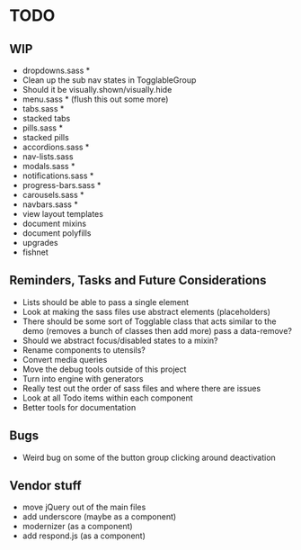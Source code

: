 
# TODO

## WIP
- dropdowns.sass *
- Clean up the sub nav states in TogglableGroup
- Should it be visually.shown/visually.hide
- menu.sass * (flush this out some more)
- tabs.sass *
- stacked tabs
- pills.sass *
- stacked pills
- accordions.sass *
- nav-lists.sass
- modals.sass *
- notifications.sass *
- progress-bars.sass *
- carousels.sass *
- navbars.sass *
- view layout templates
- document mixins
- document polyfills
- upgrades
- fishnet

## Reminders, Tasks and Future Considerations
- Lists should be able to pass a single element
- Look at making the sass files use abstract elements (placeholders)
- There should be some sort of Togglable class that acts similar to the
  demo (removes a bunch of classes then add more) pass a data-remove?
- Should we abstract focus/disabled states to a mixin?
- Rename components to utensils?
- Convert media queries
- Move the debug tools outside of this project
- Turn into engine with generators
- Really test out the order of sass files and where there are issues
- Look at all Todo items within each component
- Better tools for documentation

## Bugs
- Weird bug on some of the button group clicking around deactivation

## Vendor stuff
- move jQuery out of the main files
- add underscore (maybe as a component)
- modernizer (as a component)
- add respond.js (as a component)

